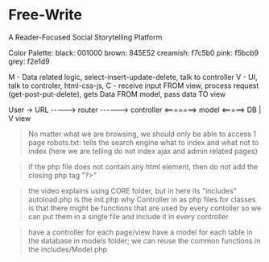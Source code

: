 # Free-Write
A Reader-Focused Social Storytelling Platform

Color Palette:
black: 001000
brown: 845E52
creamish: f7c5b0
pink: f5bcb9
grey: f2e1d9

M - Data related logic, select-insert-update-delete, talk to controller
V - UI, talk to controler, html-css-js, 
C - receive input FROM view, process request (get-post-put-delete), gets Data FROM model, pass data TO view


User -> URL -----> router ------> controller <=======> model <=====> DB
                                       |
                                       V
                                      view

> No matter what we are browsing, we should only be able to access 1 page
> robots.txt: tells the search engine what to index and what not to index (here we are telling do not index ajax and admin related pages)

> if the php file does not contain any html element, then do not add the closing php tag "?>"

> the video explains using CORE folder, but in here its "includes"
> autoload.php is the init.php
> why Controller in as php files for classes is that there might be functions that are used by every contoller so we can put them in a single file and include it in every controller

> have a controller for each page/view
> have a model for each table in the database in models folder; 
        we can reuse the common functions in the includes/Model.php